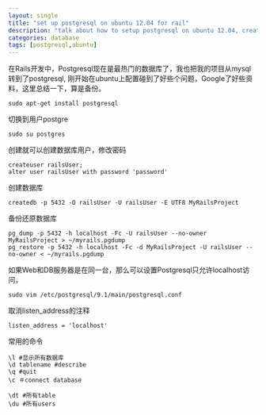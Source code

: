 ```yaml
---
layout: single
title: "set up postgresql on ubuntu 12.04 for rail"
description: "talk about how to setup postgresql on ubuntu 12.04, create user and databases. Also introduce some basic postgresql command"
categories: database
tags: [postgresql,ubuntu]
---
```

在Rails开发中，Postgresql现在是最热门的数据库了，我也把我的项目从mysql转到了postgresql, 刚开始在ubuntu上配置碰到了好些个问题，Google了好些资料，这里总结一下，算是备份。

	sudo apt-get install postgresql

切换到用户postgre

	sudo su postgres

创建就可以创建数据库用户，修改密码

	createuser railsUser;
	alter user railsUser with password 'password'

 创建数据库

 	createdb -p 5432 -O railsUser -U railsUser -E UTF8 MyRailsProject

 备份还原数据库

 	pg_dump -p 5432 -h localhost -Fc -U railsUser --no-owner MyRailsProject > ~/myrails.pgdump
 	pg_restore -p 5432 -h localhost -Fc -d MyRailsProject -U railsUser --no-owner < ~/myrails.pgdump


如果Web和DB服务器是在同一台，那么可以设置Postgresql只允许localhost访问，

	sudo vim /etc/postgresql/9.1/main/postgresql.conf

取消listen_address的注释

	listen_address = 'localhost'


常用的命令

	\l #显示所有数据库
	\d tablename #describe
	\q #quit
	\c ＃connect database

	\dt #所有table
	\du #所有users
